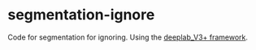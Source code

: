 # segmentation-ignore

Code for segmentation for ignoring.
Using the [deeplab_V3+ framework](https://drive.google.com/open?id=1NwcwlWqA-0HqAPk3dSNNPipGMF0iS0Zu).